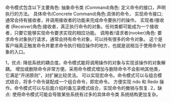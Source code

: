命令模式包含以下主要角色:
    抽象命令类 (Command)角色: 定义命令的接口，声明执行的方法。
    具体命令(Concrete Command)角色:具体的命令， 实现命令接口;通常会持有接收者，并调用接收者的功能来完成命令要执行的操作。
    实现者/接收者 (Receiver)角色:接收者，真正执行命令的对象。任何类都可能成为一个接收者，只要它能够实现命令要求实现的相应功能。
    调用者/请求者(nvoker)角色: 要求命令对象执行请求，通常会持有命令对象，可以持有很多的命令对象。
这个是客户端真正触发命令并要求命令执行相应操作的地方，也就是说相当于使用命令对象的入口。

1，优点:
    降低系统的耦合度。命令模式能将调用操作的对象与实现该操作的对象解耦。
    增加或删除命令非常方便。采用命令模式增加与删除命令不会影响其他类，它满足“开闭原则”，对扩展比较灵活。
    可以实现宏命令。命令模式可以与组合模式结合，将多个命令装配成一个组合命令，即宏命令。
    方便实现 ndo 和 Redo 操作。命令模式可以与后面介绍的备忘录模式结合，实现命令的撤销与恢复.
2，缺点:
    使用命令模式可能会导致某些系统有过多的具体命令类
    系统结构更加复杂。


